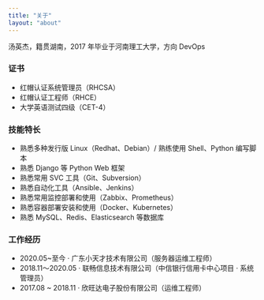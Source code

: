 ```yaml
---
title: "关于"
layout: "about"
---
```


汤英杰，籍贯湖南，2017 年毕业于河南理工大学，方向 DevOps

### 证书

+ 红帽认证系统管理员（RHCSA）
+ 红帽认证工程师（RHCE）
+ 大学英语测试四级（CET-4）

### 技能特长

+ 熟悉多种发行版 Linux（Redhat、Debian）/ 熟练使用 Shell、Python 编写脚本
+ 熟悉 Django 等 Python Web 框架
+ 熟悉常用 SVC 工具（Git、Subversion）
+ 熟悉自动化工具（Ansible、Jenkins）
+ 熟悉常用监控部署和使用（Zabbix、Prometheus）
+ 熟悉容器部署安装和使用（Docker、Kubernetes）
+ 熟悉 MySQL、Redis、Elasticsearch 等数据库

### 工作经历

+ 2020.05~至今 · 广东小天才技术有限公司（服务器运维工程师）
+ 2018.11～2020.05 · 联畅信息技术有限公司（中信银行信用卡中心项目 · 系统管理员）
+ 2017.08 ~ 2018.11 · 欣旺达电子股份有限公司（运维工程师）
